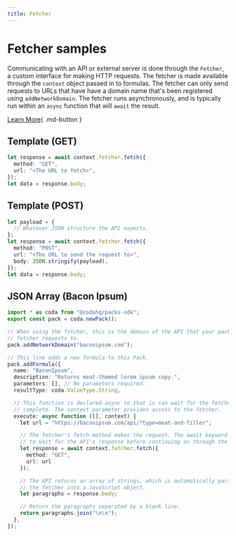 ```yaml
---
title: Fetcher
---
```


# Fetcher samples

Communicating with an API or external server is done through the `Fetcher`, a custom interface for making HTTP requests. The fetcher is made available through the `context` object passed in to formulas. The fetcher can only send requests to URLs that have have a domain name that's been registered using `addNetworkDomain`. The fetcher runs asynchronously, and is typically run within an `async` function that will `await` the result.


[Learn More](../../../guides/advanced/fetcher){ .md-button }

## Template (GET)


```ts
let response = await context.fetcher.fetch({
  method: "GET",
  url: "<The URL to fetch>",
});
let data = response.body;
```
## Template (POST)


```ts
let payload = {
  // Whatever JSON structure the API expects.
};
let response = await context.fetcher.fetch({
  method: "POST",
  url: "<The URL to send the request to>",
  body: JSON.stringify(payload),
});
let data = response.body;
```
## JSON Array (Bacon Ipsum)


```ts
import * as coda from "@codahq/packs-sdk";
export const pack = coda.newPack();

// When using the fetcher, this is the domain of the API that your pack makes
// fetcher requests to.
pack.addNetworkDomain("baconipsum.com");

// This line adds a new formula to this Pack.
pack.addFormula({
  name: "BaconIpsum",
  description: "Returns meat-themed lorem ipsum copy.",
  parameters: [], // No parameters required.
  resultType: coda.ValueType.String,

  // This function is declared async to that is can wait for the fetcher to
  // complete. The context parameter provides access to the fetcher.
  execute: async function ([], context) {
    let url = "https://baconipsum.com/api/?type=meat-and-filler";

    // The fetcher's fetch method makes the request. The await keyword is used
    // to wait for the API's response before continuing on through the code.
    let response = await context.fetcher.fetch({
      method: "GET",
      url: url
    });

    // The API returns an array of strings, which is automatically parsed by
    // the fetcher into a JavaScript object.
    let paragraphs = response.body;

    // Return the paragraphs separated by a blank line.
    return paragraphs.join("\n\n");
  },
});
```

